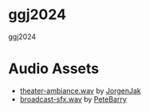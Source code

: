 # ggj2024
ggj2024

# Audio Assets
- [theater-ambiance.wav](/data/MidnightMovies/sounds/theater-ambiance.wav) by [JorgenJak](https://freesound.org/people/JorgenJak/sounds/610301/)
- [broadcast-sfx.wav](/data/MidnightMovies/sounds/broadcast-sfx.wav) by [PeteBarry](https://freesound.org/people/PeteBarry/sounds/464859/)
